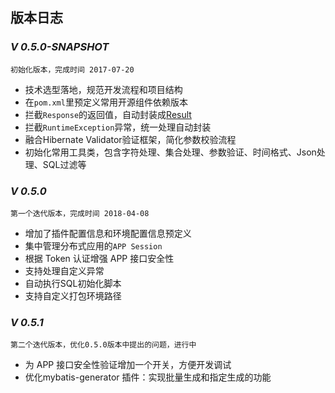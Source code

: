 ## 版本日志
### *V 0.5.0-SNAPSHOT* 
    初始化版本，完成时间 2017-07-20
* 技术选型落地，规范开发流程和项目结构
* 在`pom.xml`里预定义常用开源组件依赖版本
* 拦截`Response`的返回值，自动封装成[Result](https://upload-images.jianshu.io/upload_images/1720399-ef517a5be56903e8.png) 
* 拦截`RuntimeException`异常，统一处理自动封装
* 融合Hibernate Validator验证框架，简化参数校验流程
* 初始化常用工具类，包含字符处理、集合处理、参数验证、时间格式、Json处理、SQL过滤等


### *V 0.5.0*
    第一个迭代版本，完成时间 2018-04-08
* 增加了插件配置信息和环境配置信息预定义
* 集中管理分布式应用的`APP Session`
* 根据 Token 认证增强 APP 接口安全性
* 支持处理自定义异常
* 自动执行SQL初始化脚本
* 支持自定义打包环境路径

### *V 0.5.1*
    第二个迭代版本，优化0.5.0版本中提出的问题，进行中
* 为 APP 接口安全性验证增加一个开关，方便开发调试
* 优化mybatis-generator 插件：实现批量生成和指定生成的功能


